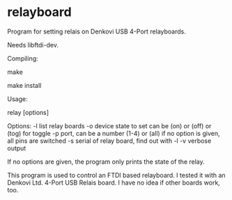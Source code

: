 relayboard
==========

Program for setting relais on Denkovi USB 4-Port relayboards.

Needs libftdi-dev.

Compiling:

make

make install

Usage:

relay [options]

Options:
 -l      list relay boards
 -o      device state to set can be (on) or (off) or (tog) for toggle
 -p      port, can be a number (1-4) or (all)
         if no option is given, all pins are switched
 -s      serial of relay board, find out with -l
 -v      verbose output

If no options are given, the program only prints the state of the relay.

This program is used to control an FTDI based relayboard.
I tested it with an Denkovi Ltd. 4-Port USB Relais board.
I have no idea if other boards work, too.

